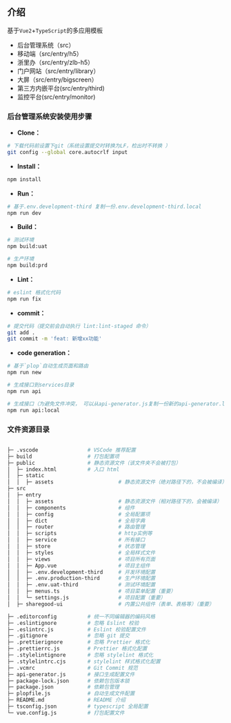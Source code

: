 ## 介绍
基于`Vue2`+`TypeScript`的多应用模板
- 后台管理系统（src）
- 移动端（src/entry/h5）
- 浙里办（src/entry/zlb-h5）
- 门户网站（src/entry/library）
- 大屏（src/entry/bigscreen）
- 第三方内嵌平台(src/entry/third)
- 监控平台(src/entry/monitor)



### 后台管理系统安装使用步骤

- **Clone：**

```bash
# 下载代码前设置下git（系统设置提交时转换为LF，检出时不转换 ）
git config --global core.autocrlf input
```

- **Install：**

```bash
npm install
```

- **Run：**

```bash
# 基于.env.development-third 复制一份.env.development-third.local
npm run dev
```

- **Build：**

```bash
# 测试环境
npm build:uat

# 生产环境
npm build:prd
```

- **Lint：**

```bash
# eslint 格式化代码
npm run fix
```

- **commit：**

```bash
# 提交代码（提交前会自动执行 lint:lint-staged 命令）
git add .
git commit -m 'feat: 新增xx功能'
```


- **code generation：**

```bash
# 基于`plop`自动生成页面和路由
npm run new
```


```bash
# 生成接口到services目录
npm run api

# 生成接口（为避免文件冲突， 可以从api-generator.js复制一份新的api-generator.local.js）
npm run api:local
```


### 文件资源目录

```bash

├─ .vscode                # VSCode 推荐配置
├─ build                  # 打包配置项
├─ public                 # 静态资源文件（该文件夹不会被打包）
│  ├─ index.html          # 入口 html
│  ├─ static    
│  │  ├─ assets                     # 静态资源文件（绝对路径下的，不会被编译）
├─ src
│  ├─ entry         
│  │  ├─ assets                     # 静态资源文件（相对路径下的，会被编译）
│  │  ├─ components                 # 组件
│  │  ├─ config                     # 全局配置项
│  │  ├─ dict                       # 全局字典
│  │  ├─ router                     # 路由管理
│  │  ├─ scripts                    # http实例等
│  │  ├─ service                    # 所有接口
│  │  ├─ store                      # 状态管理
│  │  ├─ styles                     # 全局样式文件
│  │  ├─ views                      # 项目所有页面
│  │  ├─ App.vue                    # 项目主组件
│  │  ├─ .env.development-third     # 开发环境配置
│  │  ├─ .env.production-third      # 生产环境配置
│  │  ├─ .env.uat-third             # 测试环境配置
│  │  ├─ menus.ts                   # 项目菜单配置（重要）
│  │  └─ settings.js                # 项目配置（重要）
│  ├─ sharegood-ui                  # 内置公共组件（表单、表格等）（重要）

├─ .editorconfig          # 统一不同编辑器的编码风格
├─ .eslintignore          # 忽略 Eslint 校验
├─ .eslintrc.js           # Eslint 校验配置文件
├─ .gitignore             # 忽略 git 提交
├─ .prettierignore        # 忽略 Prettier 格式化
├─ .prettierrc.js         # Prettier 格式化配置
├─ .stylelintignore       # 忽略 stylelint 格式化
├─ .stylelintrc.cjs       # stylelint 样式格式化配置
├─ .vcmrc                 # Git Commit 规范
├─ api-generator.js       # 接口生成配置文件
├─ package-lock.json      # 依赖包包版本锁
├─ package.json           # 依赖包管理
├─ plopfile.js            # 自动生成文件配置
├─ README.md              # README 介绍
├─ tsconfig.json          # typescript 全局配置
└─ vue.config.js          # 打包配置文件
```


